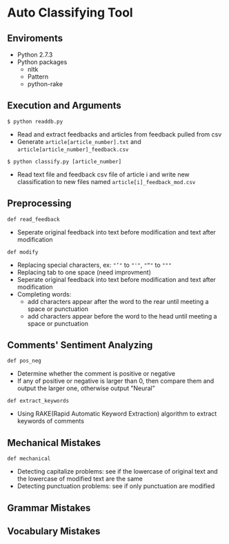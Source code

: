 # Auto Classifying Tool

## Enviroments
* Python 2.7.3
* Python packages
	* nltk
	* Pattern
	* python-rake 

## Execution and Arguments
`$ python readdb.py`

* Read and extract feedbacks and articles from feedback pulled from csv
* Generate `article[article_number].txt` and `article[article_number]_feedback.csv`

`$ python classify.py [article_number]`

* Read text file and feedback csv file of article i and write new classification to new files named `article[i]_feedback_mod.csv`

## Preprocessing
`def read_feedback`

* Seperate original feedback into text before modification and text after modification

`def modify`

* Replacing special characters, ex: `"’"` to `"'"`, `"“"` to `"""`
* Replacing tab to one space (need improvment)
* Seperate original feedback into text before modification and text after modification
* Completing words:
	* add characters appear after the word to the rear until meeting a space or punctuation
	* add characters appear before the word to the head until meeting a space or punctuation

## Comments' Sentiment Analyzing
`def pos_neg`

* Determine whether the comment is positive or negative
* If any of positive or negative is larger than 0, then compare them and output the larger one, otherwise output "Neural"

`def extract_keywords`

* Using RAKE(Rapid Automatic Keyword Extraction) algorithm to extract keywords of comments

## Mechanical Mistakes
`def mechanical`

* Detecting capitalize problems: see if the lowercase of original text and the lowercase of modified text are the same
* Detecting punctuation problems: see if only punctuation are modified

## Grammar Mistakes
## Vocabulary Mistakes
